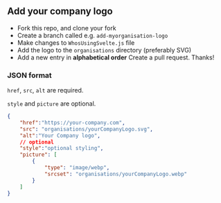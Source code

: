 ## Add your company logo

* Fork this repo, and clone your fork
* Create a branch called e.g. `add-myorganisation-logo`
* Make changes to `WhosUsingSvelte.js` file
* Add the logo to the `organisations` directory (preferably SVG)
* Add a new entry in **alphabetical order** Create a pull request. Thanks!

### JSON format
`href`, `src`, `alt` are required.

`style` and `picture` are optional.
```json
{
    "href":"https://your-company.com",
    "src": "organisations/yourCompanyLogo.svg",
	"alt":"Your Company logo",
    // optional
	"style":"optional styling",
    "picture": [
        {
            "type": "image/webp",
            "srcset": "organisations/yourCompanyLogo.webp"
        }
    ]
}
```